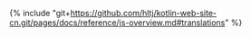 {% include "git+https://github.com/hltj/kotlin-web-site-cn.git/pages/docs/reference/js-overview.md#translations" %}
